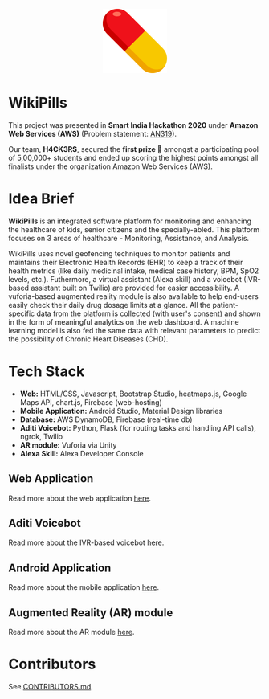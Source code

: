 <p align="center">
    <img alt="WikiPills logo" width="128" height="128" src="./Web-module/public/img/icons/android-chrome-256x256.png">
</p>

# **WikiPills**


This project was presented in **Smart India Hackathon 2020** under **Amazon Web Services (AWS)** (Problem statement: [AN319](http://awssih2020.com/)).

Our team, **H4CK3RS**, secured the **first prize 🥇** amongst a participating pool of 5,00,000+ students and ended up scoring the highest points amongst all finalists under the organization Amazon Web Services (AWS).

# Idea Brief


**WikiPills** is an integrated software platform for monitoring and enhancing the healthcare of kids, senior citizens and the specially-abled. This platform focuses on 3 areas of healthcare - Monitoring, Assistance, and Analysis.


WikiPills uses novel geofencing techniques to monitor patients and maintains their Electronic Health Records (EHR) to keep a track of their health metrics (like daily medicinal intake, medical case history, BPM, SpO2 levels, etc.). Futhermore, a virtual assistant (Alexa skill) and a voicebot (IVR-based assistant built on Twilio) are provided for easier accessibility. A vuforia-based augmented reality module is also available to help end-users easily check their daily drug dosage limits at a glance. All the patient-specific data from the platform is collected (with user's consent) and shown in the form of meaningful analytics on the web dashboard. A machine learning model is also fed the same data with relevant parameters to predict the possibility of Chronic Heart Diseases (CHD).

# Tech Stack

- **Web:** HTML/CSS, Javascript, Bootstrap Studio, heatmaps.js, Google Maps API, chart.js, Firebase (web-hosting) <br>
- **Mobile Application:** Android Studio, Material Design libraries <br>
- **Database:** AWS DynamoDB, Firebase (real-time db) <br>
- **Aditi Voicebot:** Python, Flask (for routing tasks and handling API calls), ngrok, Twilio <br>
- **AR module:** Vuforia via Unity<br>
- **Alexa Skill:** Alexa Developer Console


## Web Application

Read more about the web application [here](https://github.com/yashjaiswal1/AN319_H4CK3RS_SIH2020/tree/master/Web-module).


## Aditi Voicebot

Read more about the IVR-based voicebot [here](https://github.com/yashjaiswal1/AN319_H4CK3RS_SIH2020/tree/master/Aditi-voicebot-module).


## Android Application

Read more about the mobile application [here](https://github.com/yashjaiswal1/AN319_H4CK3RS_SIH2020/tree/master/Android-app).


## Augmented Reality (AR) module

Read more about the AR module [here](https://github.com/yashjaiswal1/AN319_H4CK3RS_SIH2020/tree/master/AR-module).


# Contributors

See [CONTRIBUTORS.md](CONTRIBUTORS.md).